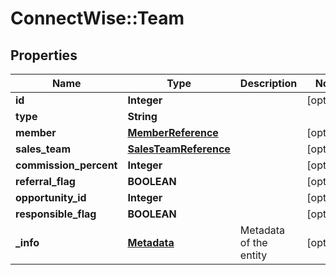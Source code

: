 # ConnectWise::Team

## Properties
Name | Type | Description | Notes
------------ | ------------- | ------------- | -------------
**id** | **Integer** |  | [optional] 
**type** | **String** |  | 
**member** | [**MemberReference**](MemberReference.md) |  | [optional] 
**sales_team** | [**SalesTeamReference**](SalesTeamReference.md) |  | [optional] 
**commission_percent** | **Integer** |  | [optional] 
**referral_flag** | **BOOLEAN** |  | [optional] 
**opportunity_id** | **Integer** |  | [optional] 
**responsible_flag** | **BOOLEAN** |  | [optional] 
**_info** | [**Metadata**](Metadata.md) | Metadata of the entity | [optional] 


